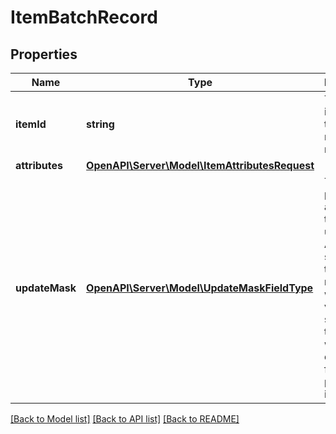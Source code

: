 # ItemBatchRecord

## Properties
Name | Type | Description | Notes
------------ | ------------- | ------------- | -------------
**itemId** | **string** | The catalog item id in the merchant namespace | [optional] 
**attributes** | [**OpenAPI\Server\Model\ItemAttributesRequest**](ItemAttributesRequest.md) |  | [optional] 
**updateMask** | [**OpenAPI\Server\Model\UpdateMaskFieldType**](UpdateMaskFieldType.md) | The list of product attributes to be updated. Attributes specified in the update mask without a value specified in the body will be deleted from the product item. | [optional] 

[[Back to Model list]](../README.md#documentation-for-models) [[Back to API list]](../README.md#documentation-for-api-endpoints) [[Back to README]](../README.md)


